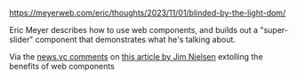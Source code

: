 https://meyerweb.com/eric/thoughts/2023/11/01/blinded-by-the-light-dom/

Eric Meyer describes how to use web components, and builds out a "super-slider" component that demonstrates what he's talking about.

Via the [news.yc comments](https://news.ycombinator.com/item?id=38251330) on [this article by Jim Nielsen](https://blog.jim-nielsen.com/2023/html-web-components/) extolling the benefits of web components